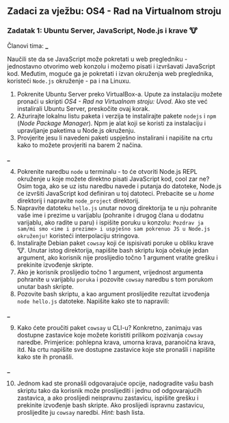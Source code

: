 ## Zadaci za vježbu: OS4 - Rad na Virtualnom stroju

### Zadatak 1: Ubuntu Server, JavaScript, Node.js i krave 🐮

Članovi tima: <span>********************************************************************************************************************************\_********************************************************************************************************************************</span>

Naučili ste da se JavaScript može pokretati u web pregledniku - jednostavno otvorimo web konzolu i možemo pisati i izvršavati JavaScript kod. Međutim, moguće ga je pokretati i izvan okruženja web preglednika, koristeći `Node.js` okruženje - pa i na Linuxu.

1. Pokrenite Ubuntu Server preko VirtualBox-a. Upute za instalaciju možete pronaći u skripti _OS4 - Rad na Virtualnom stroju: Uvod_. Ako ste već instalirali Ubuntu Server, preskočite ovaj korak.
2. Ažurirajte lokalnu listu paketa i verzija te instalirajte pakete `nodejs` i `npm` (_Node Package Manager_). Npm je alat koji se koristi za instalaciju i upravljanje paketima u Node.js okruženju.
3. Provjerite jesu li navedeni paketi uspješno instalirani i napišite na crtu kako to možete provjeriti na barem 2 načina.

<span>**************************************************************************************************************************************\_**************************************************************************************************************************************</span>

4. Pokrenite naredbu `node` u terminalu - to će otvoriti Node.js REPL okruženje u koje možete direktno pisati JavaScript kod, cool zar ne? Osim toga, ako se uz istu naredbu navede i putanja do datoteke, Node.js će izvršiti JavaScript kod definiran u toj datoteci. Prebacite se u _home_ direktorij i napravite `node_project` direktorij.
5. Napravite datoteku `hello.js` unutar novog direktorija te u nju pohranite vaše ime i prezime u varijablu (pohranite i drugog člana u dodatnu varijablu, ako radite u paru) i ispišite poruku u konzolu: `Pozdrav ja sam/mi smo <ime i prezime> i uspješno sam pokrenuo JS u Node.js okruženju!` koristeći interpolaciju stringova.
6. Instalirajte Debian paket `cowsay` koji će ispisivati poruke u obliku krave 🐮. Unutar istog direktorija, napišite bash skriptu koja očekuje jedan argument, ako korisnik nije proslijedio točno 1 argument vratite grešku i prekinite izvođenje skripte.
7. Ako je korisnik proslijedio točno 1 argument, vrijednost argumenta pohranite u varijablu `poruka` i pozovite `cowsay` naredbu s tom porukom unutar bash skripte.
8. Pozovite bash skriptu, a kao argument proslijedite rezultat izvođenja `node hello.js` datoteke. Napišite kako ste to napravili:

<span>**************************************************************************************************************************************\_**************************************************************************************************************************************</span>

9. Kako ćete proučiti paket `cowsay` u CLI-u? Konkretno, zanimaju vas dostupne zastavice koje možete koristiti prilikom pozivanja `cowsay` naredbe. Primjerice: pohlepna krava, umorna krava, paranoična krava, itd. Na crtu napišite sve dostupne zastavice koje ste pronašli i napišite kako ste ih pronašli.

<span>**************************************************************************************************************************************\_**************************************************************************************************************************************</span>

10. Jednom kad ste pronašli odgovarajuće opcije, nadogradite vašu bash skriptu tako da korisnik može proslijediti i jednu od odgovarajućih zastavica, a ako proslijedi neispravnu zastavicu, ispišite grešku i prekinite izvođenje bash skripte. Ako proslijedi ispravnu zastavicu, proslijedite ju `cowsay` naredbi. _Hint:_ bash lista.

